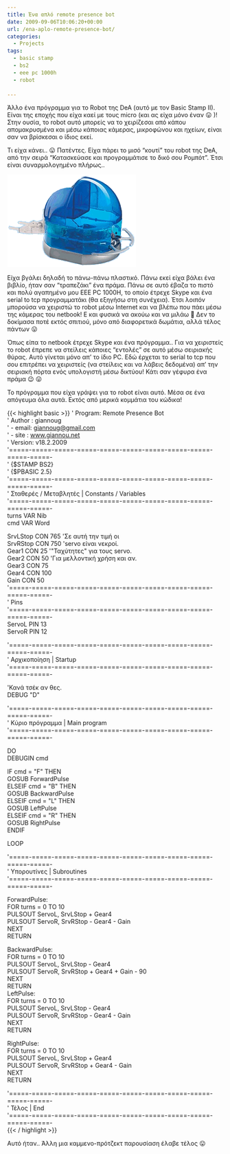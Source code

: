 ```yaml
---
title: Ένα απλό remote presence bot
date: 2009-09-06T10:06:20+00:00
url: /ena-aplo-remote-presence-bot/
categories:
  - Projects
tags:
  - basic stamp
  - bs2
  - eee pc 1000h
  - robot

---
```

Άλλο ένα πρόγραμμα για το Robot της DeA (αυτό με τον Basic Stamp II). Είναι της εποχής που είχα καεί με τους micro (και ας είχα μόνο έναν 😛 )! Στην ουσία, το robot αυτό μπορείς να το χειρίζεσαι από κάπου απομακρυσμένα και μέσω κάποιας κάμερας, μικροφώνου και ηχείων, είναι σαν να βρίσκεσαι ο ίδιος εκεί.

Τι είχα κάνει.. 😛 Πατέντες. Είχα πάρει το μισό &#8220;κουτί&#8221; του robot της DeA, από την σειρά &#8220;Κατασκεύασε και προγραμμάτισε το δικό σου Ρομπότ&#8221;. Έτσι είναι συναρμολογημένο πλήρως..

![DeA Robot](robot_sx.gif)
  
Είχα βγάλει δηλαδή το πάνω-πάνω πλαστικό. Πάνω εκεί είχα βάλει ένα βιβλίο, ήταν σαν &#8220;τραπεζάκι&#8221; ένα πράμα. Πάνω σε αυτό έβαζα το πιστό και πολύ αγαπημένο μου EEE PC 1000H, το οποίο έτρεχε Skype και ένα serial to tcp προγραμματάκι (θα εξηγήσω στη συνέχεια). Έτσι λοιπόν μπορούσα να χειριστώ το robot μέσω Internet και να βλέπω που πάει μέσω της κάμερας του netbook! Ε και φυσικά να ακούω και να μιλάω 🙂 Δεν το δοκίμασα ποτέ εκτός σπιτιού, μόνο από διαφορετικά δωμάτια, αλλά τέλος πάντων 😛

Όπως είπα το netbook έτρεχε Skype και ένα πρόγραμμα.. Για να χειριστείς το robot έπρεπε να στείλεις κάποιες &#8220;εντολές&#8221; σε αυτό μέσω σειριακής θύρας. Αυτό γίνεται μόνο απ&#8217; το ίδιο PC. Εδώ έρχεται το serial to tcp που σου επιτρέπει να χειριστείς (να στείλεις και να λάβεις δεδομένα) απ&#8217; την σειριακή πόρτα ενός υπολογιστή μέσω δικτύου! Κάτι σαν γέφυρα ένα πράμα 😉 😛

Το πρόγραμμα που είχα γράψει για το robot είναι αυτό. Μέσα σε ένα απόγευμα όλα αυτά. Εκτός από μερικά κομμάτια του κώδικα!

{{< highlight basic >}}
' Program: Remote Presence Bot  
' Author : giannoug  
' - email: giannoug@gmail.com  
' - site : www.giannou.net  
' Version: v18.2.2009  
'=====-=====-=====-=====-=====-=====-=====-=====-=====-=====-=====-  
' {$STAMP BS2}  
' {$PBASIC 2.5}  
'=====-=====-=====-=====-=====-=====-=====-=====-=====-=====-=====-  
' Σταθερές / Μεταβλητές | Constants / Variables  
'=====-=====-=====-=====-=====-=====-=====-=====-=====-=====-=====-  
turns VAR Nib  
cmd VAR Word

SrvLStop CON 765 'Σε αυτή την τιμή οι  
SrvRStop CON 750 'servo είναι νεκροί.  
Gear1 CON 25 '"Ταχύτητες" για τους servo.  
Gear2 CON 50 'Για μελλοντική χρήση και αν.  
Gear3 CON 75  
Gear4 CON 100  
Gain CON 50  
'=====-=====-=====-=====-=====-=====-=====-=====-=====-=====-=====-  
' Pins  
'=====-=====-=====-=====-=====-=====-=====-=====-=====-=====-=====-  
ServoL PIN 13  
ServoR PIN 12

'=====-=====-=====-=====-=====-=====-=====-=====-=====-=====-=====-  
' Αρχικοποίηση | Startup  
'=====-=====-=====-=====-=====-=====-=====-=====-=====-=====-=====-

'Κανά τσέκ αν θες.  
DEBUG "D"

'=====-=====-=====-=====-=====-=====-=====-=====-=====-=====-=====-  
' Κύριο πρόγραμμα | Main program  
'=====-=====-=====-=====-=====-=====-=====-=====-=====-=====-=====-

DO  
DEBUGIN cmd

IF cmd = "F" THEN  
GOSUB ForwardPulse  
ELSEIF cmd = "B" THEN  
GOSUB BackwardPulse  
ELSEIF cmd = "L" THEN  
GOSUB LeftPulse  
ELSEIF cmd = "R" THEN  
GOSUB RightPulse  
ENDIF

LOOP

'=====-=====-=====-=====-=====-=====-=====-=====-=====-=====-=====-  
' Υπορουτίνες | Subroutines  
'=====-=====-=====-=====-=====-=====-=====-=====-=====-=====-=====-

ForwardPulse:  
FOR turns = 0 TO 10  
PULSOUT ServoL, SrvLStop + Gear4  
PULSOUT ServoR, SrvRStop - Gear4 - Gain  
NEXT  
RETURN

BackwardPulse:  
FOR turns = 0 TO 10  
PULSOUT ServoL, SrvLStop - Gear4  
PULSOUT ServoR, SrvRStop + Gear4 + Gain - 90  
NEXT  
RETURN  
LeftPulse:  
FOR turns = 0 TO 10  
PULSOUT ServoL, SrvLStop - Gear4  
PULSOUT ServoR, SrvRStop - Gear4 - Gain  
NEXT  
RETURN

RightPulse:  
FOR turns = 0 TO 10  
PULSOUT ServoL, SrvLStop + Gear4  
PULSOUT ServoR, SrvRStop + Gear4 - Gain  
NEXT  
RETURN

'=====-=====-=====-=====-=====-=====-=====-=====-=====-=====-=====-  
' Τέλος | End  
'=====-=====-=====-=====-=====-=====-=====-=====-=====-=====-=====-  
{{< / highlight >}}

Αυτό ήταν.. Άλλη μια καμμενο-πρότζεκτ παρουσίαση έλαβε τέλος 😛